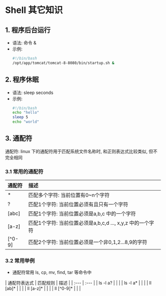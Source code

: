 # Shell 其它知识

## 1. 程序后台运行

* 语法: 命令 &
* 示例:
  ```bash
  #!/bin/bash
  /opt/app/tomcat/tomcat-8-8080/bin/startup.sh &
  ```

## 2. 程序休眠

* 语法: sleep seconds
* 示例:
  ```bash
  #!/bin/bash
  echo "hello"
  sleep 5
  echo "world"
  ```

## 3. 通配符

通配符: linux 下的通配符用于匹配系统文件名称时, 和正则表达式比较类似, 但不完全相同

### 3.1 常用的通配符

| 通配符 | 描述 |
| :--- | :--- |
| * | 匹配多个字符: 当前位置有0~n个字符 
| ? | 匹配1个字符: 当前位置必须有且只有一个字符 ||
| [abc] | 匹配1个字符: 当前位置必须是a,b,c 中的一个字符 |
| [a-z] | 匹配1个字符: 当前位置必须是a,b,c,d ..., x,y,z 中的一个字符 |
| [^0-9] | 匹配2个字符: 当前位置必须是一个非0,1,2...8,9的字符 |

### 3.2 常用举例
* 通配符常用 ls, cp, mv, find, tar 等命令中

| 通配符表达式 | 匹配规则 | 描述 |
| :--- | :--- |
| ls -l a? |  |  |
| ls -l a* |  |  |
| ll [ab]* |  |  |
| ll [a-z]* |  |  |
| ll [^0-9]* |  |  |



































































